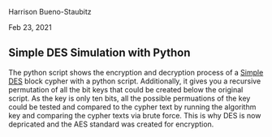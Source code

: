 Harrison Bueno-Staubitz

Feb 23, 2021

## Simple DES Simulation with Python

The python script shows the encryption and decryption process of a [Simple DES](https://en.wikipedia.org/wiki/Block_cipher) block cypher with a python script. Additionally, it gives you a recursive permutation of all the bit keys that could be created below the original script. As the key is only ten bits, all the possible permuations of the key could be tested and compared to the cypher text by running the algorithm key and comparing the cypher texts via brute force. This is why DES is now depricated and the AES standard was created for encryption. 


